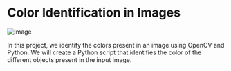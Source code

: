 # Color Identification in Images

![image](https://user-images.githubusercontent.com/93007427/165224772-1423731a-0fce-4586-883c-8c5de3eee5dd.png)


In this project, we identify the colors present in an image using OpenCV and Python. We will create a Python script that identifies the color of the different objects present in the input image.
